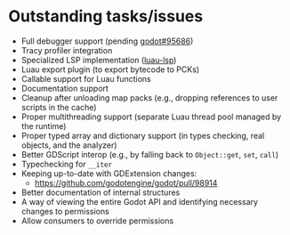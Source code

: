 # Outstanding tasks/issues

- Full debugger support (pending
  [godot#95686](https://github.com/godotengine/godot/pull/95686))
- Tracy profiler integration
- Specialized LSP implementation
  ([luau-lsp](https://github.com/JohnnyMorganz/luau-lsp))
- Luau export plugin (to export bytecode to PCKs)
- Callable support for Luau functions
- Documentation support
- Cleanup after unloading map packs (e.g., dropping references to user scripts
  in the cache)
- Proper multithreading support (separate Luau thread pool managed by the
  runtime)
- Proper typed array and dictionary support (in types checking, real objects,
  and the analyzer)
- Better GDScript interop (e.g., by falling back to `Object::get`, `set`,
  `call`)
- Typechecking for `__iter`
- Keeping up-to-date with GDExtension changes:
  - https://github.com/godotengine/godot/pull/98914
- Better documentation of internal structures
- A way of viewing the entire Godot API and identifying necessary changes to
  permissions
- Allow consumers to override permissions
